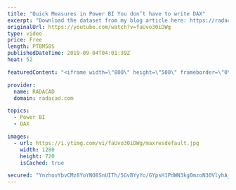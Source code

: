 ```yaml
---
title: "Quick Measures in Power BI You don’t have to write DAX"
excerpt: "Download the dataset from my blog article here: https://radacad.com/quick-measures-in-power-bi-you-dont-have-to-write-dax  To learn more about the difference of Power BI default Date dimension and custom date table, read this article: https://radacad.com/power-bi-date-dimension-default-or-custom-is-it-confusing"
originalUrl: https://youtube.com/watch?v=faUvo30iDWg
type: video
price: Free
length: PT8M58S
publishedDateTime: 2019-09-04T04:01:39Z
heat: 52

featuredContent: "<iframe width=\"800\" height=\"500\" frameborder=\"0\" src=\"https://www.youtube.com/embed/faUvo30iDWg\" allow=\"accelerometer; autoplay; encrypted-media; gyroscope; picture-in-picture\" allowfullscreen></iframe>"

provider:
  name: RADACAD
  domain: radacad.com

topics:
  - Power BI
  - DAX

images:
  - url: https://i.ytimg.com/vi/faUvo30iDWg/maxresdefault.jpg
    width: 1280
    height: 720
    isCached: true

secured: "YnzhovYbvCMz8YoYNO8SnUITh/5GvBYyYo/GYpsH1PdWN3kg0mzoN30VlyhAjLDERHU7cBfcNCU3X81qLc6K2oPeDtt+d2mdNlu1Z7lNDnkfBgcpXzJhJWSnfQPMDbDb5eFcwhhZ9hKSqvWDbPukvvgccQIuXLbiaRWMlJk9jRNKdaVWQWVbNUpjCKpOcZQl6i4iprceB41OPzziPFTjh1MNzTz3NpkB2FAtVoFHcVw8IshA/nNLOUlIkK1tALrnp0hi58P9d2A6UMU29yz0/xpO4+UyHVuObKCZZk9fyBHMeCaWQslQVeZUmOacP0DN+se/zK0xFGM7pRQB0YPrERN4816YqwezPWzBbuxgBHkcnmXrqKRCrrLM9dCe9Q223Y44nzTZ6+IiIRSbn/8xznem3Jsevg/Owbn9CplJneU=;687s8PiOeg63L1qXCR9Cng=="
---
```


